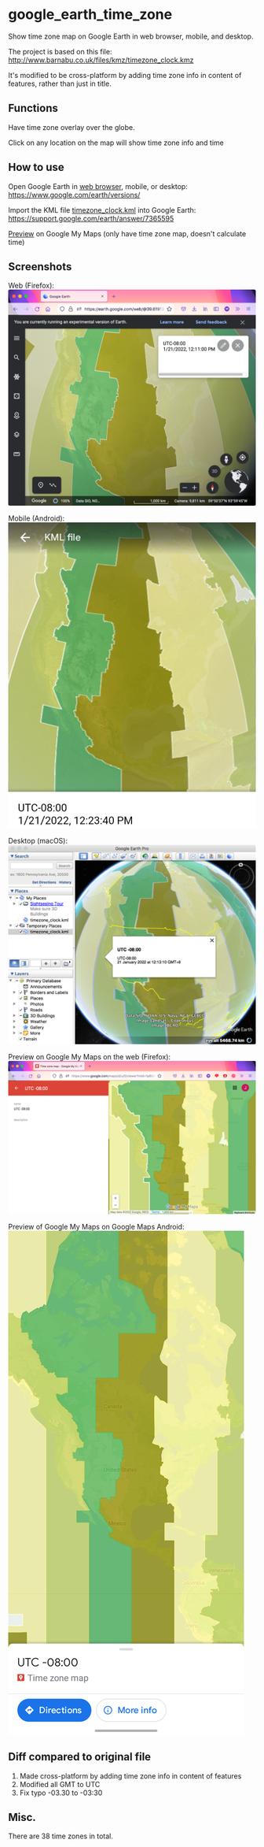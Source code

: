 # google_earth_time_zone
Show time zone map on Google Earth in web browser, mobile, and desktop.

The project is based on this file:
http://www.barnabu.co.uk/files/kmz/timezone_clock.kmz

It's modified to be cross-platform by adding time zone info in content of features, rather than just in title.

## Functions
Have time zone overlay over the globe.

Click on any location on the map will show time zone info and time

## How to use
Open Google Earth in [web browser](https://earth.google.com/web/), mobile, or desktop:
https://www.google.com/earth/versions/

Import the KML file [timezone_clock.kml](../../raw/main/timezone_clock.kml) into Google Earth:
https://support.google.com/earth/answer/7365595

[Preview](https://www.google.com/maps/d/u/0/viewer?mid=1p6Q6MCzlLxrtaU6A6yn4od-uj4u9R6w8&usp=sharing) on Google My Maps (only have time zone map, doesn't calculate time)

## Screenshots
Web (Firefox):
![](figs/screenshot_Firefox.png)


Mobile (Android):
![](figs/screenshot_Android.png)


Desktop (macOS):
![](figs/screenshot_macOS.png)

Preview on Google My Maps on the web (Firefox):
![](figs/screenshot_Google_My_Maps.png)

Preview of Google My Maps on Google Maps Android:
![](figs/screenshot_Google_My_Maps_Android.png)

## Diff compared to original file
1. Made cross-platform by adding time zone info in content of features
2. Modified all GMT to UTC
3. Fix typo -03.30 to -03:30

## Misc.
There are 38 time zones in total.
